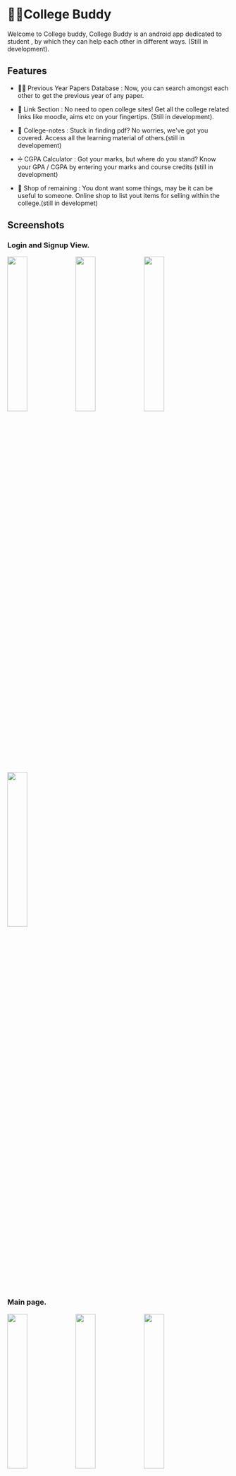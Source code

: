 # 🧑‍🎓College Buddy



Welcome to College buddy, College Buddy is an android app dedicated to student , by which they can help each other in different ways.
(Still in development).

## Features

- 👨‍🏫 Previous Year Papers Database : Now, you can search amongst each other to get the previous year of any paper. 

- 🔔 Link Section : No need to open college sites! Get all the college related links like moodle, aims etc on your fingertips. (Still in development).

- 📖 College-notes : Stuck in finding pdf? No worries, we've got you covered. Access all the learning material of others.(still in developement)

- ➗ CGPA Calculator : Got your marks, but where do you stand? Know your GPA / CGPA by entering your marks and course credits (still in development)

- 🥳 Shop of remaining : You dont want some things, may be it can be useful to someone. Online shop to list yout items for selling within the college.(still in developmet)


## Screenshots

### Login and Signup View.
<img src="https://github.com/Chirag-kumar-singh/College_buddy/assets/127758120/656f3cdc-4bb6-4d18-8193-8e126c7cb082" width="30%"></img> 
<img src="https://github.com/Chirag-kumar-singh/College_buddy/assets/127758120/d074aa58-418f-4bdb-8194-e9ec49f44547" width="30%"></img> 
<img src="https://github.com/Chirag-kumar-singh/College_buddy/assets/127758120/2e301273-eb04-49e7-8355-8a46b870b717" width="30%"></img> 
<img src="https://github.com/Chirag-kumar-singh/College_buddy/assets/127758120/cfaa256d-1ed4-4fbc-a71c-773de5a048f2" width="30%"></img> 

### Main page.
<img src="https://github.com/Chirag-kumar-singh/College_buddy/assets/127758120/498857fe-32af-4fe4-8b4a-8a20d53c8731" width="30%"></img> 
<img src="https://github.com/Chirag-kumar-singh/College_buddy/assets/127758120/77f50ac8-2c00-46c7-a3f4-f001ad425468" width="30%"></img> 
<img src="https://github.com/Chirag-kumar-singh/College_buddy/assets/127758120/9af42324-d569-4297-8bdc-a754b12e6513" width="30%"></img> 

### Exam Paper Upload and View.
<img src="https://github.com/Chirag-kumar-singh/College_buddy/assets/127758120/9652b23a-5b17-4588-8ce7-a08cdee633a4" width="30%"></img> 
<img src="https://github.com/Chirag-kumar-singh/College_buddy/assets/127758120/a1e766ae-3da9-4c6d-a435-430f2fff5cc3" width="30%"></img> 
<img src="https://github.com/Chirag-kumar-singh/College_buddy/assets/127758120/9859b1cb-8f3e-4978-bfc2-05e58a5be4f8" width="30%"></img> 
<img src="https://github.com/Chirag-kumar-singh/College_buddy/assets/127758120/c61983b8-8485-4198-bbe1-9dd304f8cdfb" width="30%"></img> 

## Libraries used :

 - [Firebase Database](https://github.com/firebase/firebase-android-sdk)
 - [Firebase Authentication](https://github.com/firebase/firebase-android-sdk)
 - [Firebase Messaging](https://github.com/firebase/firebase-android-sdk)
 - [Circle Image View](https://github.com/hdodenhof/CircleImageView)
 - [Android-pdf-Viewer](https://github.com/barteksc/AndroidPdfViewer)
 
 ## General Queries

### 🔒 Found bugs? 

We're glad that you've tried exploring the application with a technical approach. The application is currently in a testing phase, if you found bugs, raise an issue. Furthermore, if you can solve the issue and contribute in this project raise a pull-request!
Note: This is an open-source project, drop in a mail or a PR to contribute in this repository.


